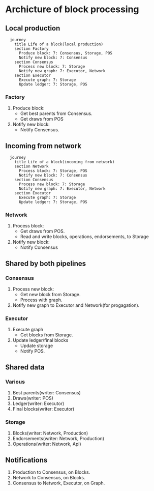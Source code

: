 # Archicture of block processing

## Local production

```mermaid
  journey
    title Life of a block(local production)
    section Factory
      Produce block: 7: Consensus, Storage, POS
      Notify new block: 7: Consensus
    section Consensus
      Process new block: 7: Storage
      Notify new graph: 7: Executor, Network
    section Executor
      Execute graph: 7: Storage
      Update ledger: 7: Storage, POS
```

### Factory

1. Produce block:
    - Get best parents from Consensus.
    - Get draws from POS
2. Notify new block:
    - Notify Consensus.
    
## Incoming from network

```mermaid
  journey
    title Life of a block(incoming from network)
    section Network
      Process block: 7: Storage, POS
      Notify new block: 7: Consensus
    section Consensus
      Process new block: 7: Storage
      Notify new graph: 7: Executor, Network
    section Executor
      Execute graph: 7: Storage
      Update ledger: 7: Storage, POS
```

### Network

1. Process block:
    - Get draws from POS.
    - Read and write blocks, operations, endorsements, to Storage
2. Notify new block:
    - Notify Consensus

## Shared by both pipelines

### Consensus
1. Process new block:
    - Get new block from Storage.
    - Process with graph.
2. Notify new graph to Executor and Network(for progagation).

### Executor
1. Execute graph
    - Get blocks from Storage.
2. Update ledger/final blocks
    - Update storage
    - Notify POS.
    
## Shared data

### Various
1. Best parents(writer: Consensus)
2. Draws(writer: POS)
3. Ledger(writer: Executor)
4. Final blocks(writer: Executor)

### Storage
1. Blocks(writer: Network, Production)
2. Endorsements(writer: Network, Production)
3. Operations(writer: Network, Api)

## Notifications

1. Production to Consensus, on Blocks.
2. Network to Consensus, on Blocks.
3. Consensus to Network, Executor, on Graph.


